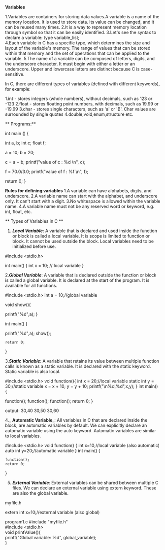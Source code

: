**Variables**

  1.Variables are containers for storing data values.A variable is a name of the memory location. 
    It is used to store data. Its value can be changed, and it can be reused many times.
  2.It is a way to represent memory location through symbol so that it can be easily identified.
  3.Let's see the syntax to declare a variable:
      type variable_list;  
  4.Each variable in C has a specific type, which determines the size and layout of the variable's memory.
    The range of values that can be stored within that memory and the set of operations that can be applied to the variable.
  5.The name of a variable can be composed of letters, digits, and the underscore character. It must begin with either a letter or an underscore. Upper and lowercase letters are distinct because C is case-sensitive.

In C, there are different types of variables (defined with different keywords), for example:

  1.int - stores integers (whole numbers), without decimals, such as 123 or -123
  2.float - stores floating point numbers, with decimals, such as 19.99 or -19.99
  3.char - stores single characters, such as 'a' or 'B'. Char values are surrounded by single quotes
  4.double,void,enum,structure etc.
  
**  Programs:**
  
int main () {

  
   int a, b;
   int c;
   float f;
 
  
   a = 10;
   b = 20;
  
   c = a + b;
   printf("value of c : %d \n", c);

   f = 70.0/3.0;
   printf("value of f : %f \n", f);
 
   return 0;
}

**Rules for defining variables**
  1.A variable can have alphabets, digits, and underscore.
  2.A variable name can start with the alphabet, and underscore only. It can't start with a         digit.
  3.No whitespace is allowed within the variable name.
  4.A variable name must not be any reserved word or keyword, e.g. int, float, etc.
  
** Types of Variables in C **

1. _**Local Variable**_: A variable that is declared and used inside the function or block is called a local variable. It is scope is limited to function or block. It cannot be used outside the block. Local variables need to be initialized before use.

  #include <stdio.h>

  int main()
  {
    int x = 10; // local variable
  }

2._**Global Variable**_: A variable that is declared outside the function or block is called a global variable. It is declared at the start of the program. It is available for all functions.

#include <stdio.h>
int a = 10;//global variable

void show(){

   printf("%d",a);
}

int main() {

  printf("%d",a);
  show();
  
	return 0;
}

3._**Static Variable**_: A variable that retains its value between multiple function calls is known as a static variable. It is declared with the static keyword.
Static variable is also local.

#include <stdio.h>
void function(){
  int x = 20;//local variable 
  static int y = 30;//static variable
  x = x + 10; 
  y = y + 10;
  printf("\n%d,%d",x,y);
 }
int main() {

function();
function();
function();
return 0;
}

output:
30,40
30,50
30,60

4._ **Automatic Variable**_: All variables in C that are declared inside the block, are automatic variables by default. We can explicitly declare an automatic variable using the auto keyword. Automatic variables are similar to local variables. 

#include <stdio.h>
void function()
{
  int x=10;//local variable (also automatic)
  auto int y=20;//automatic variable
}
int main() {

	function();
	return 0;
}

5. _**External Variable**_: External variables can be shared between multiple C files. We can declare an external variable using extern keyword.
These are also the global variable.

  myfile.h

  extern int x=10;//external variable (also global)  

   
  program1.c
  #include "myfile.h"  
  #include <stdio.h>  
  void printValue(){  
  printf("Global variable: %d", global_variable);  
  }





